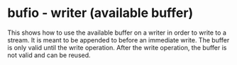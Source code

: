 # bufio - writer (available buffer)

This shows how to use the available buffer on a writer in order to write to a stream. It is meant to be appended to before an immediate write. The buffer is only valid until the write operation. After the write operation, the buffer is not valid and can be reused.

